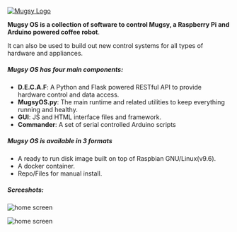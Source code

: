 [![Mugsy Logo](https://static1.squarespace.com/static/55f8db72e4b0219d1ebd9acc/5a56a92f652dea23bbbc226b/5ce4abf5678b0c0001a8fd8a/1558490139020/mugsyLogoPink.png?format=200w "Mugsy Logo")](https://static1.squarespace.com/static/55f8db72e4b0219d1ebd9acc/5a56a92f652dea23bbbc226b/5ce4abf5678b0c0001a8fd8a/1558490139020/mugsyLogoPink.png?format=200w "Mugsy Logo")

**Mugsy OS is a collection of software to control Mugsy, a Raspberry Pi and Arduino powered coffee robot**.

It can also be used to build out new control systems for all types of hardware and appliances.

##### Mugsy OS has four main components:
- **D.E.C.A.F**: A Python and Flask powered RESTful API to provide hardware control and data access.
- **MugsyOS.py**: The main runtime and related utilities to keep everything running and healthy.
- **GUI**: JS and HTML interface files and framework.
- **Commander**: A set of serial controlled Arduino scripts

##### Mugsy OS is available in 3 formats
- A ready to run disk image built on top of Raspbian GNU/Linux(v9.6).
- A docker container.
- Repo/Files for manual install.

##### Screeshots:
![home screen](https://github.com/margyle/MugsyDev/blob/master/readMeAssets/home.png)

![home screen](https://github.com/margyle/MugsyDev/blob/master/readMeAssets/recipeList.png)


